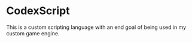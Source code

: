 # CodexScript
This is a custom scripting language with an end goal of being used in my custom game engine.
